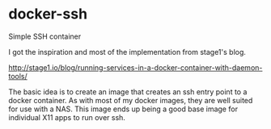# docker-ssh
Simple SSH container

I got the inspiration and most of the implementation from stage1's blog.

http://stage1.io/blog/running-services-in-a-docker-container-with-daemon-tools/

The basic idea is to create an image that creates an ssh entry point to a docker container. As with most of my docker images, they are well suited for use with a NAS. This image ends up being a good base image for individual X11 apps to run over ssh.
